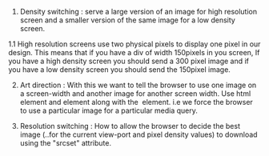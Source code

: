 1. Density switching : serve a large version of an image for high resolution screen and a smaller version of the same image for a low density screen.

1.1 High resolution screens use two physical pixels to display one pixel in our design.
This means that if you have a div of width 150pixels in you screen, If you have a high density screen you should send a 300 pixel image and if you have a low density screen you should send the 150pixel image.

2. Art direction : With this we want to tell the browser to use one image on a screen-width and another image for another screen width. Use html element <picture> and <source> element along with the <img> element.
 i.e we force the browser to use a particular image for a particular media query.

3. Resolution switching : How to allow the browser to decide the best image (..for the current view-port and pixel density values) to download using the "srcset" attribute.

